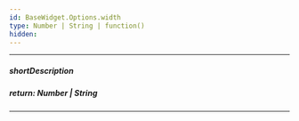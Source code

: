 ```yaml
---
id: BaseWidget.Options.width
type: Number | String | function()
hidden: 
---
```

---
##### shortDescription

##### return: Number | String
<!-- Description goes here -->

---
